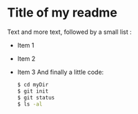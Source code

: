 # Title of my readme

Text and more text, followed by a small list :

* Item 1

* Item 2

* Item 3
  And finally a little code:
  
  ```sh
  $ cd myDir
  $ git init
  $ git status
  $ ls -al
  ```
